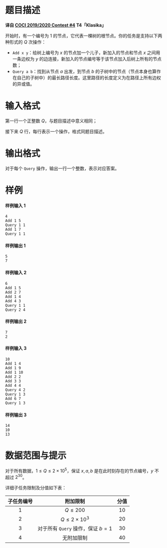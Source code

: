 
# 题目描述

**译自 [COCI 2019/2020 Contest #4](https://hsin.hr/coci/contest4_tasks.pdf) T4「Klasika」**

开始时，有一个编号为 $1$ 的节点，它代表一棵树的根节点。你的任务是支持以下两种形式的 $Q$ 次操作：
- $\texttt{Add x y}$：给树上编号为 $x$ 的节点加一个儿子，新加入的节点和节点 $x$ 之间用一条边权为 $y$ 的边连接，新加入的节点编号等于该节点加入后树上所有的节点数；
- $\texttt{Query a b}$：找到从节点 $a$ 出发，到节点 $b$ 的子树中的节点（节点本身也算作在自己的子树中）的最长路径长度。这里路径的长度定义为在路径上所有边权的异或值。


# 输入格式

第一行一个正整数 $Q$，与题目描述中意义相同；

接下来 $Q$ 行，每行表示一个操作，格式同题目描述。

# 输出格式

对于每个 $\texttt{Query}$ 操作，输出一行一个整数，表示对应答案。

# 样例

#### 样例输入 1
```plain
4
Add 1 5
Query 1 1
Add 1 7
Query 1 1
```
#### 样例输出 1
```plain
5
7
```
#### 样例输入 2
```plain
6
Add 1 5
Add 2 7
Add 1 4
Add 4 3
Query 1 1
Query 2 4
```
#### 样例输出 2
```plain
7
2
```
#### 样例输入 3
```plain
10
Add 1 4
Add 1 9
Add 1 10
Add 2 2
Add 3 3
Add 4 4
Query 4 2
Query 1 3
Add 6 7
Query 1 3
```
#### 样例输出 3
```plain
14
10
13
```

# 数据范围与提示

对于所有数据，$1\le Q\le 2\times 10^5$，保证 $x,a,b$ 是在此时刻存在的节点编号，$y$ 不超过 $2^{30}$。

详细子任务限制及分值如下表：

|子任务编号|附加限制|分值|
|:-:|:-:|:-:|
|$1$|$Q\le 200$|$10$|
|$2$|$Q\le 2\times 10^3$|$20$|
|$3$|对于所有 $\texttt{Query}$ 操作，保证 $b=1$|$30$|
|$4$|无附加限制|$40$|

